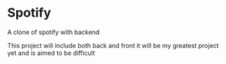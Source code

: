 # Spotify
A clone of spotify with backend

This project will include both back and front it will be my greatest project yet and is aimed to be difficult
